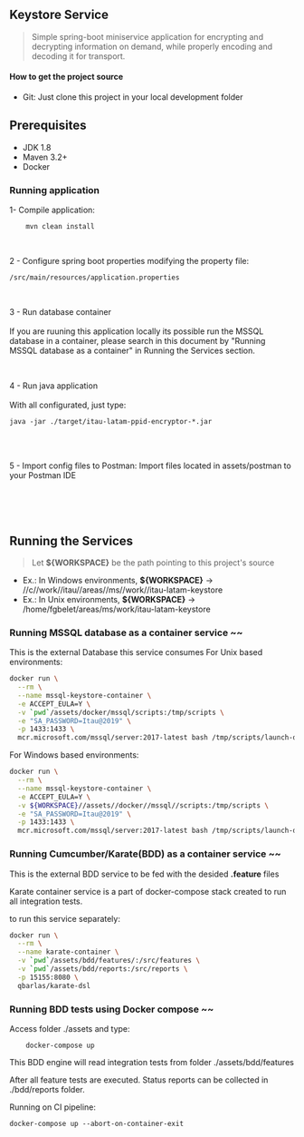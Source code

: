 ## Keystore Service

> Simple spring-boot miniservice application for encrypting and decrypting information on demand, while properly encoding and decoding it for transport.

#### How to get the project source
- Git:
Just clone this project in your local development folder

## Prerequisites
- JDK 1.8
- Maven 3.2+
- Docker


### Running application

1- Compile application:

```
	mvn clean install
```

<br/>

2 - Configure spring boot properties modifying the property file:

```
/src/main/resources/application.properties
```

<br/>

3 -  Run database container
<br/><br/>
If you are ruuning this application locally its possible run the MSSQL database in a container, please search in this document by "Running MSSQL database as a container" in Running the Services section.

<br/>

4 - Run java application   
<br/>
With all configurated, just type:

```
java -jar ./target/itau-latam-ppid-encryptor-*.jar
```

<br/>
<br/>

5 - Import config files to Postman:
Import files located in assets/postman to your Postman IDE

<br/>
<br/>
<br/>



## Running the Services
> Let **${WORKSPACE}** be the path pointing to this project's source
  - Ex.: In Windows environments, **${WORKSPACE}** -> //c//work//itau//areas//ms//work//itau-latam-keystore
  - Ex.: In Unix environments, **${WORKSPACE}** -> /home/fgbelet/areas/ms/work/itau-latam-keystore



### Running MSSQL database as a container service ~~
This is the external Database this service consumes 
For Unix based environments:

```bash
docker run \
  --rm \
  --name mssql-keystore-container \
  -e ACCEPT_EULA=Y \
  -v `pwd`/assets/docker/mssql/scripts:/tmp/scripts \
  -e "SA_PASSWORD=Itau@2019" \
  -p 1433:1433 \
  mcr.microsoft.com/mssql/server:2017-latest bash /tmp/scripts/launch-db.sh
```

For Windows based environments:

```bash
docker run \
  --rm \
  --name mssql-keystore-container \
  -e ACCEPT_EULA=Y \
  -v ${WORKSPACE}//assets//docker//mssql//scripts:/tmp/scripts \
  -e "SA_PASSWORD=Itau@2019" \
  -p 1433:1433 \
  mcr.microsoft.com/mssql/server:2017-latest bash /tmp/scripts/launch-db.sh
```



### Running Cumcumber/Karate(BDD) as a container service ~~

This is the external BDD service to be fed  with the desided **.feature** files

Karate container service is a part of docker-compose stack created to run all integration tests.

to run this service separately:

```bash
docker run \
  --rm \
  --name karate-container \
  -v `pwd`/assets/bdd/features/:/src/features \
  -v `pwd`/assets/bdd/reports:/src/reports \
  -p 15155:8080 \
  qbarlas/karate-dsl
```



### Running BDD tests using Docker compose ~~

Access folder ./assets and type:

```
	docker-compose up
```

This BDD engine will read integration tests from folder ./assets/bdd/features

After all feature tests are executed. Status reports can be collected in ./bdd/reports folder.


Running on CI pipeline:

```
docker-compose up --abort-on-container-exit
```

